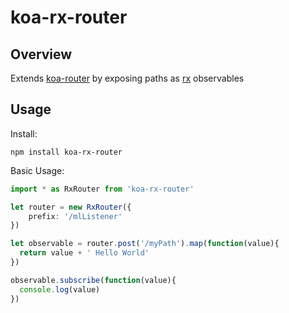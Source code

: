 koa-rx-router
==

Overview
--

Extends [koa-router](https://github.com/alexmingoia/koa-router) by exposing paths as [rx](https://github.com/Reactive-Extensions/RxJS) observables

Usage
--

Install:
```
npm install koa-rx-router
```

Basic Usage:

```TypeScript
import * as RxRouter from 'koa-rx-router'

let router = new RxRouter({
    prefix: '/mlListener'
})

let observable = router.post('/myPath').map(function(value){
  return value + ' Hello World'
})

observable.subscribe(function(value){
  console.log(value)
})

```
